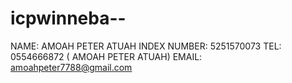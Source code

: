 # icpwinneba--
NAME: AMOAH PETER ATUAH 
INDEX NUMBER: 5251570073
TEL: 0554666872 ( AMOAH PETER ATUAH)
EMAIL: amoahpeter7788@gmail.com
